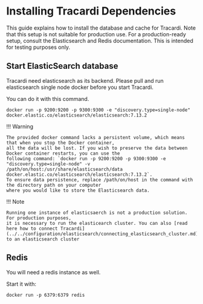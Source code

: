 # Installing Tracardi Dependencies

This guide explains how to install the database and cache for Tracardi. Note that this setup is not suitable for
production use. For a production-ready setup, consult the Elasticsearch and Redis documentation. This is intended for
testing purposes only.

## Start ElasticSearch database

Tracardi need elasticsearch as its backend. Please pull and run elasticsearch single node docker before you start
Tracardi.

You can do it with this command.

```
docker run -p 9200:9200 -p 9300:9300 -e "discovery.type=single-node" docker.elastic.co/elasticsearch/elasticsearch:7.13.2
```

!!! Warning

    The provided docker command lacks a persistent volume, which means that when you stop the Docker container, 
    all the data will be lost. If you wish to preserve the data between Docker container restarts, you can use the 
    following command: `docker run -p 9200:9200 -p 9300:9300 -e "discovery.type=single-node" -v /path/on/host:/usr/share/elasticsearch/data docker.elastic.co/elasticsearch/elasticsearch:7.13.2`. 
    To ensure data persistence, replace /path/on/host in the command with the directory path on your computer 
    where you would like to store the Elasticsearch data.

!!! Note

    Running one instance of elasticsaerch is not a production solution. For production purposes, 
    it is necessary to run the elasticearch cluster. You can also [read here how to connect Tracardi](../../configuration/elasticsearch/connecting_elasticsearch_cluster.md) 
    to an elasticsearch cluster

## Redis

You will need a redis instance as well.

Start it with:

```
docker run -p 6379:6379 redis
```